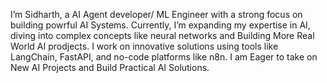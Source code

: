 I’m Sidharth, a AI Agent developer/ ML Engineer with a strong focus on building powrful AI Systems. Currently, I’m expanding my expertise in AI, diving into complex concepts like neural networks and Building More Real World AI prodjects. I work on innovative solutions using tools like LangChain, FastAPI, and no-code platforms like n8n. I am Eager to take on New AI Projects and Build Practical AI Solutions.
